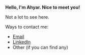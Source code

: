 __Hello, I'm Ahyar. Nice to meet you!__

Not a lot to see here.

Ways to contact me:
+ [Email](mailto:ahyar4y@outlook.com)
+ [LinkedIn](https://www.linkedin.com/in/ahyar4y/)
+ Other (if you can find any)
<!---
ahyar4y/ahyar4y is a ✨ special ✨ repository because its `README.md` (this file) appears on your GitHub profile.
You can click the Preview link to take a look at your changes.
--->
